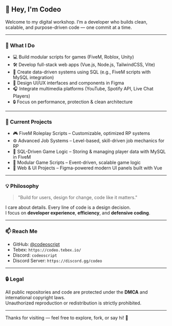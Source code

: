 ## 👋 Hey, I'm Codeo

Welcome to my digital workshop. I’m a developer who builds clean, scalable, and purpose-driven code — one commit at a time.

---

### 🚀 What I Do

- 💻 Build modular scripts for games (FiveM, Roblox, Unity)
- 🛠️ Develop full-stack web apps (Vue.js, Node.js, TailwindCSS, Vite)
- 💾 Create data-driven systems using SQL (e.g., FiveM scripts with MySQL integration)
- 🎨 Design UI/UX interfaces and components in Figma
- 🎧 Integrate multimedia platforms (YouTube, Spotify API, Live Chat Players)
- 🔒 Focus on performance, protection & clean architecture

---

### 💼 Current Projects

- 🎮 FiveM Roleplay Scripts – Customizable, optimized RP systems
- ⚙️ Advanced Job Systems – Level-based, skill-driven job mechanics for RP
- 💾 SQL-Driven Game Logic – Storing & managing player data with MySQL in FiveM
- 🧩 Modular Game Scripts – Event-driven, scalable game logic
- 🧪 Web & UI Projects – Figma-powered modern UI panels built with Vue

---

### 💡 Philosophy

> "Build for users, design for change, code like it matters."

I care about details. Every line of code is a design decision.  
I focus on **developer experience**, **efficiency**, and **defensive coding**.

---

### 📫 Reach Me

- GitHub: [@codeoscript](https://github.com/codeoscript)
- Tebex: `https://codeo.tebex.io/`
- Discord: `codeoscript`
- Discord Server: `https://discord.gg/codeo`

---

### 🔒 Legal

All public repositories and code are protected under the **DMCA** and international copyright laws.  
Unauthorized reproduction or redistribution is strictly prohibited.

---

Thanks for visiting — feel free to explore, fork, or say hi! 🚀

